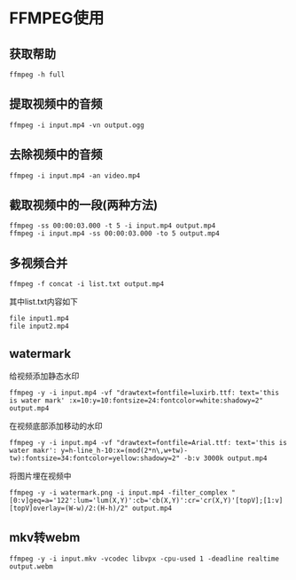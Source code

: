 # FFMPEG使用

## 获取帮助

	ffmpeg -h full

## 提取视频中的音频

	ffmpeg -i input.mp4 -vn output.ogg

## 去除视频中的音频

	ffmpeg -i input.mp4 -an video.mp4

## 截取视频中的一段(两种方法)

	ffmpeg -ss 00:00:03.000 -t 5 -i input.mp4 output.mp4
	ffmpeg -i input.mp4 -ss 00:00:03.000 -to 5 output.mp4

## 多视频合并

	ffmpeg -f concat -i list.txt output.mp4

其中list.txt内容如下

	file input1.mp4
	file input2.mp4

## watermark

给视频添加静态水印

	ffmpeg -y -i input.mp4 -vf "drawtext=fontfile=luxirb.ttf: text='this is water mark' :x=10:y=10:fontsize=24:fontcolor=white:shadowy=2" output.mp4

在视频底部添加移动的水印

	ffmpeg -y -i input.mp4 -vf "drawtext=fontfile=Arial.ttf: text='this is water makr': y=h-line_h-10:x=(mod(2*n\,w+tw)-tw):fontsize=34:fontcolor=yellow:shadowy=2" -b:v 3000k output.mp4

将图片埋在视频中

	ffmpeg -y -i watermark.png -i input.mp4 -filter_complex "[0:v]geq=a='122':lum='lum(X,Y)':cb='cb(X,Y)':cr='cr(X,Y)'[topV];[1:v][topV]overlay=(W-w)/2:(H-h)/2" output.mp4

## mkv转webm

	ffmpeg -y -i input.mkv -vcodec libvpx -cpu-used 1 -deadline realtime output.webm
